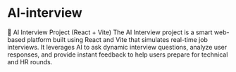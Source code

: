 # AI-interview
🧠 AI Interview Project (React + Vite) The AI Interview project is a smart web-based platform built using React and Vite that simulates real-time job interviews. It leverages AI to ask dynamic interview questions, analyze user responses, and provide instant feedback to help users prepare for technical and HR rounds. 
